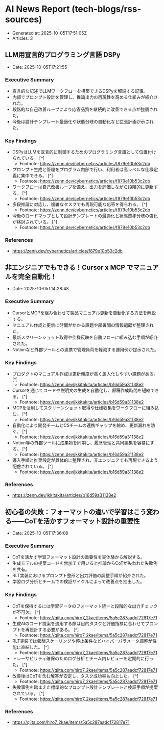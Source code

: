# AI News Report (tech-blogs/rss-sources)

- Generated at: 2025-10-05T17:51:05Z
- Articles: 3

## LLM用宣言的プログラミング言語 DSPy
- Date: 2025-10-05T17:21:55

### Executive Summary
- 宣言的な記述でLLMワークフローを構築できるDSPyを解説する記事。
- 内部でプロンプト設計を管理し、推論出力の再現性を高める仕組みが紹介された。
- 段階的な自己改善ループにより応答品質を継続的に改善できる点が強調された。
- 今後は設計テンプレート最適化や状態分岐の自動化など拡張計画が示された。

### Key Findings
- DSPyはLLMを宣言的に制御するためのプログラミング言語として位置付けられている。 [^]
  - Footnote: https://zenn.dev/cybernetics/articles/f879e10b53c2db
- プロンプト生成と管理をプログラム内部で行い、利用者は高レベルな仕様定義に集中できる。 [^]
  - Footnote: https://zenn.dev/cybernetics/articles/f879e10b53c2db
- ワークフローは自己改善ループを備え、出力を評価しながら段階的に更新する。 [^]
  - Footnote: https://zenn.dev/cybernetics/articles/f879e10b53c2db
- 多段推論に対応し、複雑なタスクでも再現可能な応答を得られる。 [^]
  - Footnote: https://zenn.dev/cybernetics/articles/f879e10b53c2db
- 今後のロードマップとして設計テンプレートの最適化と状態遷移分岐の強化が検討されている。 [^]
  - Footnote: https://zenn.dev/cybernetics/articles/f879e10b53c2db

### References
- https://zenn.dev/cybernetics/articles/f879e10b53c2db

## 非エンジニアでもできる！Cursor x MCP でマニュアルを完全自動化！
- Date: 2025-10-05T14:28:48

### Executive Summary
- CursorとMCPを組み合わせて製品マニュアル更新を自動化する方法を解説する。
- マニュアル作成と更新に時間がかかる課題や部署間の情報齟齬が整理された。
- 最新スクリーンショット取得や仕様反映を自動フローに組み込む手順が紹介された。
- Notionなど外部ツールとの連携で管理負荷を軽減する運用例が提示された。

### Key Findings
- プロダクトのマニュアル作成は更新頻度が高く属人化しやすい課題がある。 [^]
  - Footnote: https://zenn.dev/jkkitakita/articles/b16d59a31138e2
- Cursorを通じてコードや説明文の生成を自動化し、原稿作成時間を短縮できる。 [^]
  - Footnote: https://zenn.dev/jkkitakita/articles/b16d59a31138e2
- MCPを活用してスクリーンショット取得や仕様収集をワークフローに組み込む。 [^]
  - Footnote: https://zenn.dev/jkkitakita/articles/b16d59a31138e2
- 自動化により開発チームとCSチームの連携ギャップを縮め、更新漏れを防ぐ。 [^]
  - Footnote: https://zenn.dev/jkkitakita/articles/b16d59a31138e2
- Notion等の外部ツールに成果物を同期し、履歴管理と共同編集を容易にする。 [^]
  - Footnote: https://zenn.dev/jkkitakita/articles/b16d59a31138e2
- 導入手順と推奨設定が具体的に整理され、非エンジニアでも再現できるよう配慮されている。 [^]
  - Footnote: https://zenn.dev/jkkitakita/articles/b16d59a31138e2

### References
- https://zenn.dev/jkkitakita/articles/b16d59a31138e2

## 初心者の失敗：フォーマットの違いで学習はこう変わる——CoTを活かすフォーマット設計の重要性
- Date: 2025-10-05T17:36:09

### Executive Summary
- CoTを活かす学習フォーマット設計の重要性を実体験から解説する。
- 生成モデルの提案コードを無加工で用いると推論からCoTが失われた失敗例を共有。
- RLT実装におけるプロンプト整形と出力評価の調整手順が紹介された。
- 学習ログ分析とチームでの検証サイクルによって改善点を抽出した。

### Key Findings
- CoTを保持するには学習データのフォーマット統一と段階的な出力チェックが不可欠。 [^]
  - Footnote: https://qiita.com/hiro7_2kae/items/5a5c287aadcf72817e71
- 生成AIのコード提案を流用する際は目的タスクと評価指標に合わせてプロンプトを再設計する必要がある。 [^]
  - Footnote: https://qiita.com/hiro7_2kae/items/5a5c287aadcf72817e71
- RLT実装では報酬スケーリングや停止条件などハイパーパラメータ調整が性能に直結した。 [^]
  - Footnote: https://qiita.com/hiro7_2kae/items/5a5c287aadcf72817e71
- トレーサビリティ確保のためログ分析とチーム内レビューを定期的に行った。 [^]
  - Footnote: https://qiita.com/hiro7_2kae/items/5a5c287aadcf72817e71
- 改善後はCoTを含む解答が安定し、タスク成功率も向上した。 [^]
  - Footnote: https://qiita.com/hiro7_2kae/items/5a5c287aadcf72817e71
- 失敗事例を踏まえた標準的なプロンプト設計テンプレートと検証手順が提案されている。 [^]
  - Footnote: https://qiita.com/hiro7_2kae/items/5a5c287aadcf72817e71

### References
- https://qiita.com/hiro7_2kae/items/5a5c287aadcf72817e71
